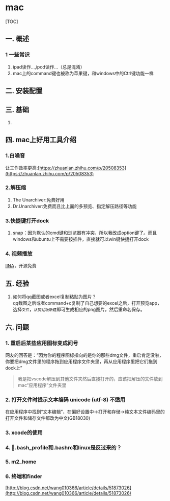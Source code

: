 # mac
[TOC]
## 一. 概述
### 1 一些常识
1. ipad读作...,ipod读作...（总是混淆）
2. mac上的command键也被称为苹果键，和windows中的Ctrl键功能一样
## 二. 安装配置
## 三. 基础
1. 
## 四. mac上好用工具介绍
### 1.白噪音
让工作效率更高:[https://zhuanlan.zhihu.com/p/20508353](https://zhuanlan.zhihu.com/p/20508353)
### 2.解压缩
1. The Unarchiver:免费好用
2. Dr.Unarchiver:免费而且比上面的多预览、指定解压路径等功能
### 3.快捷键打开dock
1. snap：因为默认的cmd键和浏览器有冲突，所以我改成option键了。而且windows和ubuntu上不需要按插件，直接就可以win键快捷打开dock
### 4. 视频播放
[IINA](https://lhc70000.github.io/iina/zh-cn/)，开源免费

## 五. 经验
1. 如何将qq截图或者excel复制粘贴为图片？  
qq截图之后或者command+c复制了自己想要的excel之后，打开预览app，选择`文件`，`从剪贴板新建`即可生成相应的png图片，然后重命名保存。
## 六. 问题
### 1. 重启后某些应用图标变成问号  
网友的回答是：“因为你的程序图标指向的是你的那些dmg文件，重启肯定没啦，你要把dmg文件里的程序拖到应用程序文件夹里，再从应用程序里把它们拖到dock上”
>我是把vscode解压到其他文件夹然后直接打开的，应该把解压的文件放到mac“应用程序”文件夹里
### 2. 打开文件时提示文本编码 unicode (utf-8) 不适用
在应用程序中找到“文本编辑”，在偏好设置中->打开和存储->纯文本文件编码里的打开文件和储存文件都改为中文(GB18030)
### 3. xcode的使用
### 4. .bash_profile和.bashrc和linux是反过来的？
### 5. m2_home
### 6. 终端和finder
[http://blog.csdn.net/wang010366/article/details/51873026](http://blog.csdn.net/wang010366/article/details/51873026)